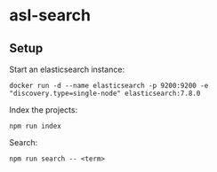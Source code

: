 # asl-search

## Setup

Start an elasticsearch instance:

```
docker run -d --name elasticsearch -p 9200:9200 -e "discovery.type=single-node" elasticsearch:7.8.0
```

Index the projects:

```
npm run index
```

Search:

```
npm run search -- <term>
```
